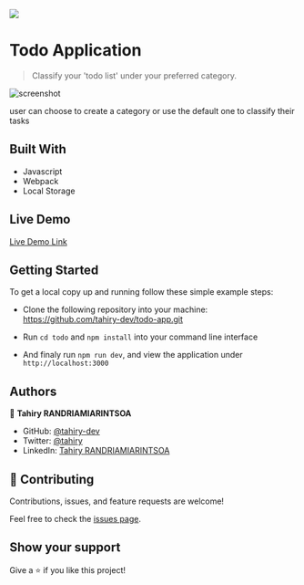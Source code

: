 ![](https://img.shields.io/badge/Microverse-blueviolet)

# Todo Application

> Classify your 'todo list' under your preferred category.

![screenshot](./app_screenshot.png)

user can choose to create a category or use the default one to classify their tasks

## Built With

- Javascript
- Webpack
- Local Storage

## Live Demo

[Live Demo Link](https://livedemo.com)


## Getting Started

To get a local copy up and running follow these simple example steps:

- Clone the following repository into your machine: https://github.com/tahiry-dev/todo-app.git

- Run ``` cd todo ``` and ``` npm install ```  into your command line interface

- And finaly run ``` npm run dev ```, and view the application under ``` http://localhost:3000 ```


## Authors

👤 **Tahiry RANDRIAMIARINTSOA**

- GitHub: [@tahiry-dev](https://github.com/tahiry-dev)
- Twitter: [@tahiry](https://twitter.com/Tahiry94825074)
- LinkedIn: [Tahiry RANDRIAMIARINTSOA](https://www.linkedin.com/in/tahiry-randriamiarintsoa/)

## 🤝 Contributing

Contributions, issues, and feature requests are welcome!

Feel free to check the [issues page](https://github.com/tahiry-dev/todo-app/issues).

## Show your support

Give a ⭐️ if you like this project!

